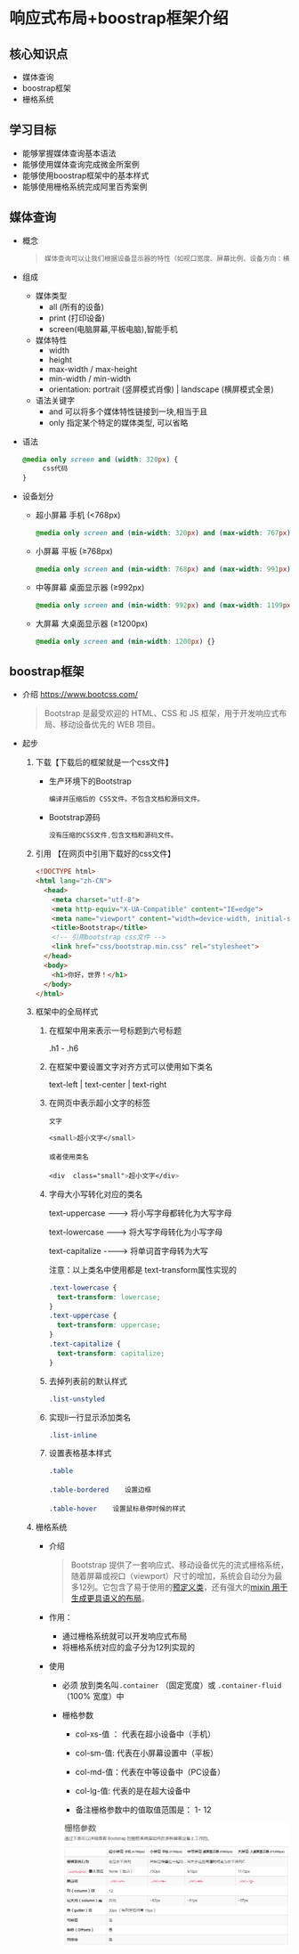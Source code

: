 # 响应式布局+boostrap框架介绍

## 核心知识点

- 媒体查询
- boostrap框架
- 栅格系统

## 学习目标

- 能够掌握媒体查询基本语法
- 能够使用媒体查询完成微金所案例
- 能够使用boostrap框架中的基本样式
- 能够使用栅格系统完成阿里百秀案例

## 媒体查询

- 概念

  > ```css
  > 媒体查询可以让我们根据设备显示器的特性（如视口宽度、屏幕比例、设备方向：横向或纵向）为其设定CSS样式，媒体查询由媒体类型和一个或多个检测媒体特性的条件表达式组成。媒体查询中可用于检测的媒体特性有 width 、 height 和 color （等）。使用媒体查询，可以在不改变页面内容的情况下，为特定的一些输出设备定制显示效果。
  > ```

- 组成

  - 媒体类型
    - all  (所有的设备)
    - print (打印设备)
    - screen(电脑屏幕,平板电脑),智能手机
  - 媒体特性
    - width 
    - height
    - max-width / max-height 
    - min-width / min-width
    - orientation: portrait (竖屏模式肖像)  | landscape (横屏模式全景)
  - 语法关键字
    - and  可以将多个媒体特性链接到一块,相当于且
    - only   指定某个特定的媒体类型, 可以省略

- 语法

  ```css
  @media only screen and (width: 320px) {
       css代码
  }
  ```

- 设备划分

  - 超小屏幕  手机 (<768px)

    ```css
    @media only screen and (min-width: 320px) and (max-width: 767px) {}
    ```

  - 小屏幕 平板 (≥768px)

    ```css
    @media only screen and (min-width: 768px) and (max-width: 991px) {}
    ```

  - 中等屏幕 桌面显示器 (≥992px) 

    ```css
    @media only screen and (min-width: 992px) and (max-width: 1199px) {}
    ```

  - 大屏幕 大桌面显示器 (≥1200px)

    ```css
    @media only screen and (min-width: 1200px) {}
    ```

## boostrap框架

- 介绍  <https://www.bootcss.com/>

  > Bootstrap 是最受欢迎的 HTML、CSS 和 JS 框架，用于开发响应式布局、移动设备优先的 WEB 项目。

- 起步

  1. 下载【下载后的框架就是一个css文件】

     - 生产环境下的Bootstrap 

       ```css
       编译并压缩后的 CSS文件。不包含文档和源码文件。
       ```

     - Bootstrap源码

       ```css
       没有压缩的CSS文件,包含文档和源码文件。
       ```

  2. 引用 【在网页中引用下载好的css文件】

     ```html
     <!DOCTYPE html>
     <html lang="zh-CN">
       <head>
         <meta charset="utf-8">
         <meta http-equiv="X-UA-Compatible" content="IE=edge">
         <meta name="viewport" content="width=device-width, initial-scale=1">
         <title>Bootstrap</title>
         <!-- 引用bootstrap css文件 -->
         <link href="css/bootstrap.min.css" rel="stylesheet">
       </head>
       <body>
         <h1>你好，世界！</h1>
       </body>
     </html>
     ```

  3. 框架中的全局样式

     1. 在框架中用来表示一号标题到六号标题

        .h1 -  .h6

     2. 在框架中要设置文字对齐方式可以使用如下类名

         text-left  | text-center  | text-right

     3. 在网页中表示超小文字的标签

        <small>文字</small>

        ```css
        <small>超小文字</small>
        
        或者使用类名
        
        <div  class="small">超小文字</div>	
        ```

     4. 字母大小写转化对应的类名

        text-uppercase  ---> 将小写字母都转化为大写字母

        text-lowercase  ---> 将大写字母转化为小写字母

        text-capitalize  ----> 将单词首字母转为大写

        注意：以上类名中使用都是   text-transform属性实现的

        ```css
        .text-lowercase {
          text-transform: lowercase;
        }
        .text-uppercase {
          text-transform: uppercase;
        }
        .text-capitalize {
          text-transform: capitalize;
        }
        ```

     5. 去掉列表前的默认样式

        ```css
        .list-unstyled
        ```

     6. 实现li一行显示添加类名

        ```css
        .list-inline
        ```

     7. 设置表格基本样式

        ```css
        .table
        
        .table-bordered    设置边框
        
        .table-hover    设置鼠标悬停时候的样式
        ```

        

  4. 栅格系统

     - 介绍

       > Bootstrap 提供了一套响应式、移动设备优先的流式栅格系统，随着屏幕或视口（viewport）尺寸的增加，系统会自动分为最多12列。它包含了易于使用的[预定义类](#grid-example-basic)，还有强大的[mixin 用于生成更具语义的布局](#grid-less)。

     - 作用：

       - 通过栅格系统就可以开发响应式布局
       - 将栅格系统对应的盒子分为12列实现的

     - 使用

       - 必须 放到类名叫`.container` （固定宽度）或 `.container-fluid` （100% 宽度）中

       - 栅格参数

         - col-xs-值 ： 代表在超小设备中（手机）

         - col-sm-值:   代表在小屏幕设置中（平板）

         - col-md-值：代表在中等设备中（PC设备）

         - col-lg-值:  代表的是在超大设备中

         - 备注栅格参数中的值取值范围是： 1- 12

           

         ![1574823986424](1574823986424.png)

